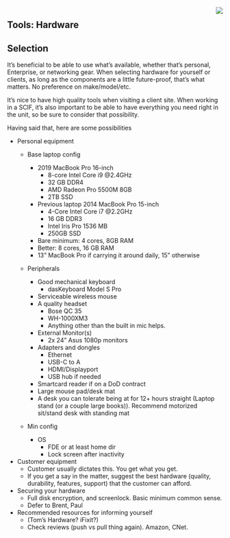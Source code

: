 <img align="right" src="https://github.com/braingu/tadpole/blob/master/images/TLP/TLPAmber.png">

## Tools: Hardware


## Selection

It’s beneficial to be able to use what’s available, whether that’s personal, Enterprise, or networking gear. When selecting hardware for yourself or clients, as long as the components are a little future-proof, that’s what matters. No preference on make/model/etc.

It’s nice to have high quality tools when visiting a client site. When working in a SCIF, it’s also important to be able to have everything you need right in the unit, so be sure to consider that possibility.

Having said that, here are some possibilities



*   Personal equipment
    *   Base laptop config
        *   2019 MacBook Pro 16-inch
            *   8-core Intel Core i9 @2.4GHz
            *   32 GB DDR4
            *   AMD Radeon Pro 5500M 8GB
            *   2TB SSD
        *   Previous laptop 2014 MacBook Pro 15-inch
            *   4-Core Intel Core i7 @2.2GHz
            *   16 GB DDR3
            *   Intel Iris Pro 1536 MB
            *   250GB SSD
        *  Bare minimum: 4 cores, 8GB RAM
        *  Better: 8 cores, 16 GB RAM
        *  13” MacBook Pro if carrying it around daily, 15” otherwise

    *   Peripherals
        *   Good mechanical keyboard
            *   dasKeyboard Model S Pro
        *   Serviceable wireless mouse
        *   A quality headset
            *   Bose QC 35
            *   WH-1000XM3
            *   Anything other than the built in mic helps.
        *   External Monitor(s)
            *   2x 24” Asus 1080p monitors
        *   Adapters and dongles
            *   Ethernet
            *   USB-C to A
            *   HDMI/Displayport
            *   USB hub if needed
        *   Smartcard reader if on a DoD contract
        *   Large mouse pad/desk mat
        *   A desk you can tolerate being at for 12+ hours straight (Laptop stand (or a couple large books)). Recommend motorized sit/stand desk with standing mat

    *   Min config
        *   OS
            *   FDE or at least home dir
            *   Lock screen after inactivity
*   Customer equipment
    *   Customer usually dictates this. You get what you get.
    *   If you get a say in the matter, suggest the best hardware (quality, durability, features, support) that the customer can afford.
*   Securing your hardware
    *   Full disk encryption, and screenlock. Basic minimum common sense.
    *   Defer to Brent, Paul
*   Recommended resources for informing yourself
    *   (Tom’s Hardware? iFixit?)
    *   Check reviews (push vs pull thing again). Amazon, CNet.
